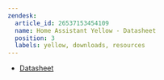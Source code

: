 ```yaml
---
zendesk:
  article_id: 26537153454109
  name: Home Assistant Yellow - Datasheet
  position: 3
  labels: yellow, downloads, resources
---
```


- [Datasheet](/static/docs/yellow/Yellow_v1.3_Datasheet.pdf)
